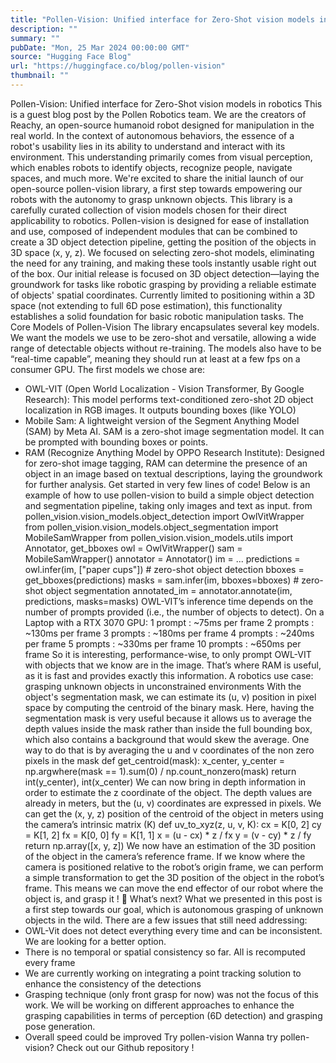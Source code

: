 ```yaml
---
title: "Pollen-Vision: Unified interface for Zero-Shot vision models in robotics"
description: ""
summary: ""
pubDate: "Mon, 25 Mar 2024 00:00:00 GMT"
source: "Hugging Face Blog"
url: "https://huggingface.co/blog/pollen-vision"
thumbnail: ""
---
```


Pollen-Vision: Unified interface for Zero-Shot vision models in robotics
This is a guest blog post by the Pollen Robotics team. We are the creators of Reachy, an open-source humanoid robot designed for manipulation in the real world.
In the context of autonomous behaviors, the essence of a robot's usability lies in its ability to understand and interact with its environment. This understanding primarily comes from visual perception, which enables robots to identify objects, recognize people, navigate spaces, and much more.
We're excited to share the initial launch of our open-source pollen-vision
library, a first step towards empowering our robots with the autonomy to grasp unknown objects. This library is a carefully curated collection of vision models chosen for their direct applicability to robotics. Pollen-vision
is designed for ease of installation and use, composed of independent modules that can be combined to create a 3D object detection pipeline, getting the position of the objects in 3D space (x, y, z).
We focused on selecting zero-shot models, eliminating the need for any training, and making these tools instantly usable right out of the box.
Our initial release is focused on 3D object detection—laying the groundwork for tasks like robotic grasping by providing a reliable estimate of objects' spatial coordinates. Currently limited to positioning within a 3D space (not extending to full 6D pose estimation), this functionality establishes a solid foundation for basic robotic manipulation tasks.
The Core Models of Pollen-Vision
The library encapsulates several key models. We want the models we use to be zero-shot and versatile, allowing a wide range of detectable objects without re-training. The models also have to be “real-time capable”, meaning they should run at least at a few fps on a consumer GPU. The first models we chose are:
- OWL-VIT (Open World Localization - Vision Transformer, By Google Research): This model performs text-conditioned zero-shot 2D object localization in RGB images. It outputs bounding boxes (like YOLO)
- Mobile Sam: A lightweight version of the Segment Anything Model (SAM) by Meta AI. SAM is a zero-shot image segmentation model. It can be prompted with bounding boxes or points.
- RAM (Recognize Anything Model by OPPO Research Institute): Designed for zero-shot image tagging, RAM can determine the presence of an object in an image based on textual descriptions, laying the groundwork for further analysis.
Get started in very few lines of code!
Below is an example of how to use pollen-vision to build a simple object detection and segmentation pipeline, taking only images and text as input.
from pollen_vision.vision_models.object_detection import OwlVitWrapper
from pollen_vision.vision_models.object_segmentation import MobileSamWrapper
from pollen_vision.vision_models.utils import Annotator, get_bboxes
owl = OwlVitWrapper()
sam = MobileSamWrapper()
annotator = Annotator()
im = ...
predictions = owl.infer(im, ["paper cups"]) # zero-shot object detection
bboxes = get_bboxes(predictions)
masks = sam.infer(im, bboxes=bboxes) # zero-shot object segmentation
annotated_im = annotator.annotate(im, predictions, masks=masks)
OWL-VIT’s inference time depends on the number of prompts provided (i.e., the number of objects to detect). On a Laptop with a RTX 3070 GPU:
1 prompt : ~75ms per frame
2 prompts : ~130ms per frame
3 prompts : ~180ms per frame
4 prompts : ~240ms per frame
5 prompts : ~330ms per frame
10 prompts : ~650ms per frame
So it is interesting, performance-wise, to only prompt OWL-VIT with objects that we know are in the image. That’s where RAM is useful, as it is fast and provides exactly this information.
A robotics use case: grasping unknown objects in unconstrained environments
With the object's segmentation mask, we can estimate its (u, v) position in pixel space by computing the centroid of the binary mask. Here, having the segmentation mask is very useful because it allows us to average the depth values inside the mask rather than inside the full bounding box, which also contains a background that would skew the average.
One way to do that is by averaging the u and v coordinates of the non zero pixels in the mask
def get_centroid(mask):
x_center, y_center = np.argwhere(mask == 1).sum(0) / np.count_nonzero(mask)
return int(y_center), int(x_center)
We can now bring in depth information in order to estimate the z coordinate of the object. The depth values are already in meters, but the (u, v) coordinates are expressed in pixels. We can get the (x, y, z) position of the centroid of the object in meters using the camera’s intrinsic matrix (K)
def uv_to_xyz(z, u, v, K):
cx = K[0, 2]
cy = K[1, 2]
fx = K[0, 0]
fy = K[1, 1]
x = (u - cx) * z / fx
y = (v - cy) * z / fy
return np.array([x, y, z])
We now have an estimation of the 3D position of the object in the camera’s reference frame.
If we know where the camera is positioned relative to the robot’s origin frame, we can perform a simple transformation to get the 3D position of the object in the robot’s frame. This means we can move the end effector of our robot where the object is, and grasp it ! 🥳
What’s next?
What we presented in this post is a first step towards our goal, which is autonomous grasping of unknown objects in the wild. There are a few issues that still need addressing:
- OWL-Vit does not detect everything every time and can be inconsistent. We are looking for a better option.
- There is no temporal or spatial consistency so far. All is recomputed every frame
- We are currently working on integrating a point tracking solution to enhance the consistency of the detections
- Grasping technique (only front grasp for now) was not the focus of this work. We will be working on different approaches to enhance the grasping capabilities in terms of perception (6D detection) and grasping pose generation.
- Overall speed could be improved
Try pollen-vision
Wanna try pollen-vision? Check out our Github repository !